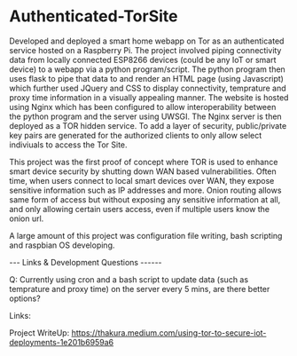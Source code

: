 # Authenticated-TorSite

Developed and deployed a smart home webapp on Tor as an authenticated service hosted on a Raspberry Pi. The project involved piping connectivity data from locally connected ESP8266 devices (could be any IoT or smart device) to a webapp via a python program/script. The python program then uses flask to pipe that data to and render an HTML page (using Javascript) which further used JQuery and CSS to display connectivity, temprature and proxy time information in a visually appealing manner. The website is hosted using Nginx which has been configured to allow interoperability between the python program and the server using UWSGI. The Nginx server is then deployed as a TOR hidden service. To add a layer of security, public/private key pairs are generated for the authorized clients to only allow select indiviuals to access the Tor Site. 

This project was the first proof of concept where TOR is used to enhance smart device security by shutting down WAN based vulnerabilities. Often time, when users connect to local smart devices over WAN, they expose sensitive information such as IP addresses and more. Onion routing allows same form of access but without exposing any sensitive information at all, and only allowing certain users access, even if multiple users know the onion url. 

A large amount of this project was configuration file writing, bash scripting and raspbian OS developing. 

--- Links & Development Questions ------

Q: Currently using cron and a bash script to update data (such as temprature and proxy time) on the server every 5 mins, are there better options? 

Links: 

Project WriteUp: https://thakura.medium.com/using-tor-to-secure-iot-deployments-1e201b6959a6
